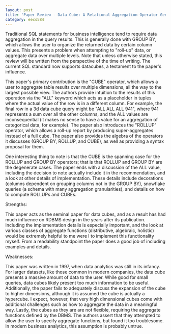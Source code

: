 ```yaml
---
layout: post
title: 'Paper Review - Data Cube: A Relational Aggregation Operator Generalizing Group-By, Cross-Tab, and Sub-Totals'
category: eecs584
---
```

Traditional SQL statements for business intelligence tend to require data aggregation in the query results. This is generally done with GROUP BY, which allows the user to organize the returned data by certain column values. This presents a problem when attempting to "roll-up" data, or aggregate data over multiple levels. Note that unless otherwise stated, this review will be written from the perspective of the time of writing. The current SQL standard now supports datacubes, a testament to the paper's influence. 

This paper's primary contribution is the "CUBE" operator, which allows a user to aggregate table results over multiple dimensions, all the way to the largest possible view. The authors provide intuition to the results of this operation via the "ALL" keyword which acts as a placeholder in tuples where the actual value of the row is in a different column. For example, the final row in a 3d data cube query might be "ALL ALL ALL 941", where 941 represents a sum over all the other columns, and the ALL values are inconsequential (it makes no sense to have a value for an aggregation of categorical data, for example). The paper also introduces the "ROLLUP" operator, which allows a roll-up report by producing super-aggregates instead of a full cube. The paper also provides the algebra of the operators it discusses (GROUP BY, ROLLUP, and CUBE), as well as providing a syntax proposal for them.

One interesting thing to note is that the CUBE is the spanning case for the ROLLUP and GROUP BY operators; that is that ROLLUP and GROUP BY are the degenerate cases. The paper ends with a discussion of the ALL value, including the decision to note actually include it in the recommendation, and a look at other details of implementation. These details include decorations (columns dependent on grouping columns not in the GROUP BY), snowflake queries (a schema with many aggregation granularities), and details on how to compute ROLLUPs and CUBEs.

Strengths:

This paper acts as the seminal paper for data cubes, and as a result has had much influence on RDBMS design in the years after its publication. Including the implementation details is especially important, and the look at various classes of aggregate functions (distributive, algebraic, holistic) would be extremely helpful to me were I to implement this functionality myself. From a readability standpoint the paper does a good job of including examples and details.

Weaknesses:

This paper was written in 1997, when data analytics was still in its infancy. For larger datasets, like those common in modern companies, the data cube presents a massive amount of data to the user. While good for small queries, data cubes likely present too much information to be useful. Additionally, the paper fails to adequately discuss the expansion of the cube to higher dimensions, although it is assumed the cube is actually a hypercube. I expect, however, that very high dimensional cubes come with additional challenges such as how to aggregate the data in a meaningful way. Lastly, the cubes as they are are not flexible, requiring the aggregate functions defined by the DBMS. The authors assert that they attempted to allow the user to specify aggregate functions, but found it too troublesome. In modern business analytics, this assumption is probably untrue.
